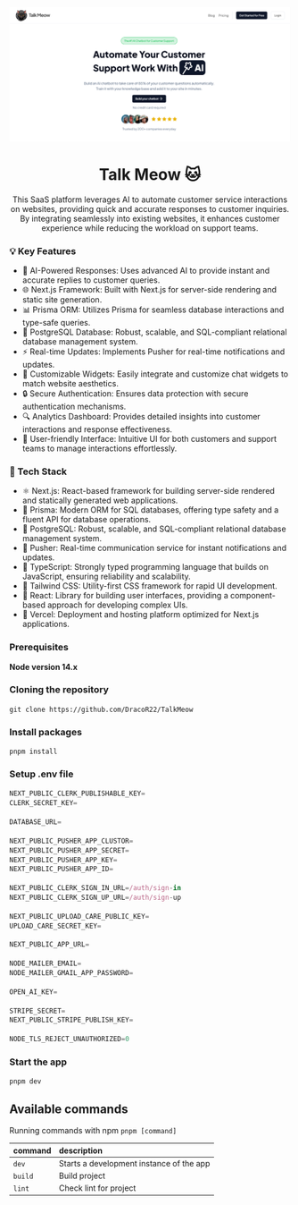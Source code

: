 <div>
  <img src="/public/talkmeow.png">
  <h1 align="center">Talk Meow 🐱</h1>
</div>

<p align="center">
  This SaaS platform leverages AI to automate customer service interactions on websites, providing quick and accurate responses to customer inquiries. By integrating seamlessly into existing websites, it enhances customer experience while reducing the workload on support teams.
</p>

### 💡 Key Features

- 🧠 AI-Powered Responses: Uses advanced AI to provide instant and accurate replies to customer queries.
- 🌐 Next.js Framework: Built with Next.js for server-side rendering and static site generation.
- 📊 Prisma ORM: Utilizes Prisma for seamless database interactions and type-safe queries.
- 🐘 PostgreSQL Database: Robust, scalable, and SQL-compliant relational database management system.
- ⚡ Real-time Updates: Implements Pusher for real-time notifications and updates.
- 🧩 Customizable Widgets: Easily integrate and customize chat widgets to match website aesthetics.
- 🔒 Secure Authentication: Ensures data protection with secure authentication mechanisms.
- 🔍 Analytics Dashboard: Provides detailed insights into customer interactions and response effectiveness.
- 🎨 User-friendly Interface: Intuitive UI for both customers and support teams to manage interactions effortlessly.

### 🔧 Tech Stack

- ⚛️ Next.js: React-based framework for building server-side rendered and statically generated web applications.
- 🌿 Prisma: Modern ORM for SQL databases, offering type safety and a fluent API for database operations.
- 🐘 PostgreSQL: Robust, scalable, and SQL-compliant relational database management system.
- 🔗 Pusher: Real-time communication service for instant notifications and updates.
- 🦾 TypeScript: Strongly typed programming language that builds on JavaScript, ensuring reliability and scalability.
- 🎉 Tailwind CSS: Utility-first CSS framework for rapid UI development.
- 🧩 React: Library for building user interfaces, providing a component-based approach for developing complex UIs.
- 🚀 Vercel: Deployment and hosting platform optimized for Next.js applications.

### Prerequisites

**Node version 14.x**

### Cloning the repository

```shell
git clone https://github.com/DracoR22/TalkMeow
```

### Install packages

```shell
pnpm install
```

### Setup .env file

```js
NEXT_PUBLIC_CLERK_PUBLISHABLE_KEY=
CLERK_SECRET_KEY=

DATABASE_URL=

NEXT_PUBLIC_PUSHER_APP_CLUSTOR=
NEXT_PUBLIC_PUSHER_APP_SECRET=
NEXT_PUBLIC_PUSHER_APP_KEY=
NEXT_PUBLIC_PUSHER_APP_ID=

NEXT_PUBLIC_CLERK_SIGN_IN_URL=/auth/sign-in
NEXT_PUBLIC_CLERK_SIGN_UP_URL=/auth/sign-up

NEXT_PUBLIC_UPLOAD_CARE_PUBLIC_KEY=
UPLOAD_CARE_SECRET_KEY=

NEXT_PUBLIC_APP_URL=

NODE_MAILER_EMAIL=
NODE_MAILER_GMAIL_APP_PASSWORD=

OPEN_AI_KEY=

STRIPE_SECRET=
NEXT_PUBLIC_STRIPE_PUBLISH_KEY=

NODE_TLS_REJECT_UNAUTHORIZED=0
```

### Start the app

```shell
pnpm dev
```

## Available commands

Running commands with npm `pnpm [command]`

| command | description                              |
| :------ | :--------------------------------------- |
| `dev`   | Starts a development instance of the app |
| `build` | Build project                            |
| `lint`  | Check lint for project                   |